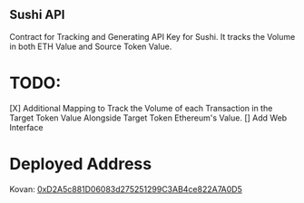 ## Sushi API

Contract for Tracking and Generating API Key for Sushi.
It tracks the Volume in both ETH Value and Source Token Value.

# TODO:

[X] Additional Mapping to Track the Volume of each Transaction in the Target Token Value Alongside Target Token Ethereum's Value.
[] Add Web Interface

# Deployed Address

Kovan: <a href="https://kovan.etherscan.io/address/0xD2A5c881D06083d275251299C3AB4ce822A7A0D5">0xD2A5c881D06083d275251299C3AB4ce822A7A0D5</a>

